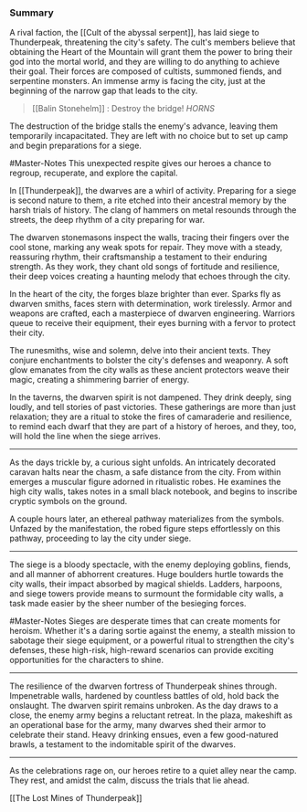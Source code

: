 
### Summary

A rival faction, the [[Cult of the abyssal serpent]], has laid siege to Thunderpeak, threatening the city's safety. The cult's members believe that obtaining the Heart of the Mountain will grant them the power to bring their god into the mortal world, and they are willing to do anything to achieve their goal. Their forces are composed of cultists, summoned fiends, and serpentine monsters. 
An immense army is facing the city, just at the beginning of the narrow gap that leads to the city. 

> [[Balin Stonehelm]] : Destroy the bridge! 
> *HORNS*

The destruction of the bridge stalls the enemy's advance, leaving them temporarily incapacitated. They are left with no choice but to set up camp and begin preparations for a siege.

#Master-Notes This unexpected respite gives our heroes a chance to regroup, recuperate, and explore the capital. 

In [[Thunderpeak]], the dwarves are a whirl of activity. Preparing for a siege is second nature to them, a rite etched into their ancestral memory by the harsh trials of history. The clang of hammers on metal resounds through the streets, the deep rhythm of a city preparing for war.

The dwarven stonemasons inspect the walls, tracing their fingers over the cool stone, marking any weak spots for repair. They move with a steady, reassuring rhythm, their craftsmanship a testament to their enduring strength. As they work, they chant old songs of fortitude and resilience, their deep voices creating a haunting melody that echoes through the city.

In the heart of the city, the forges blaze brighter than ever. Sparks fly as dwarven smiths, faces stern with determination, work tirelessly. Armor and weapons are crafted, each a masterpiece of dwarven engineering. Warriors queue to receive their equipment, their eyes burning with a fervor to protect their city.

The runesmiths, wise and solemn, delve into their ancient texts. They conjure enchantments to bolster the city's defenses and weaponry. A soft glow emanates from the city walls as these ancient protectors weave their magic, creating a shimmering barrier of energy.

In the taverns, the dwarven spirit is not dampened. They drink deeply, sing loudly, and tell stories of past victories. These gatherings are more than just relaxation; they are a ritual to stoke the fires of camaraderie and resilience, to remind each dwarf that they are part of a history of heroes, and they, too, will hold the line when the siege arrives.

<hr>

As the days trickle by, a curious sight unfolds. An intricately decorated caravan halts near the chasm, a safe distance from the city. From within emerges a muscular figure adorned in ritualistic robes. He examines the high city walls, takes notes in a small black notebook, and begins to inscribe cryptic symbols on the ground.

A couple hours later, an ethereal pathway materializes from the symbols. Unfazed by the manifestation, the robed figure steps effortlessly on this pathway, proceeding to lay the city under siege.

<hr>

The siege is a bloody spectacle, with the enemy deploying goblins, fiends, and all manner of abhorrent creatures. Huge boulders hurtle towards the city walls, their impact absorbed by magical shields. Ladders, harpoons, and siege towers provide means to surmount the formidable city walls, a task made easier by the sheer number of the besieging forces.

#Master-Notes Sieges are desperate times that can create moments for heroism. Whether it's a daring sortie against the enemy, a stealth mission to sabotage their siege equipment, or a powerful ritual to strengthen the city's defenses, these high-risk, high-reward scenarios can provide exciting opportunities for the characters to shine.

<hr>

The resilience of the dwarven fortress of Thunderpeak shines through. Impenetrable walls, hardened by countless battles of old, hold back the onslaught. The dwarven spirit remains unbroken. As the day draws to a close, the enemy army begins a reluctant retreat. In the plaza, makeshift as an operational base for the army, many dwarves shed their armor to celebrate their stand. Heavy drinking ensues, even a few good-natured brawls, a testament to the indomitable spirit of the dwarves.

<hr>

As the celebrations rage on, our heroes retire to a quiet alley near the camp. They rest, and amidst the calm, discuss the trials that lie ahead.

[[The Lost Mines of Thunderpeak]]